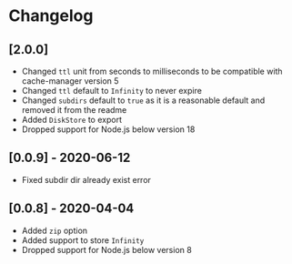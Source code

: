 # Changelog

## [2.0.0]

- Changed `ttl` unit from seconds to milliseconds to be compatible with cache-manager version 5
- Changed `ttl` default to `Infinity` to never expire
- Changed `subdirs` default to `true` as it is a reasonable default and removed it from the readme
- Added `DiskStore` to export
- Dropped support for Node.js below version 18

## [0.0.9] - 2020-06-12

- Fixed subdir dir already exist error

## [0.0.8] - 2020-04-04

- Added `zip` option
- Added support to store `Infinity`
- Dropped support for Node.js below version 8
